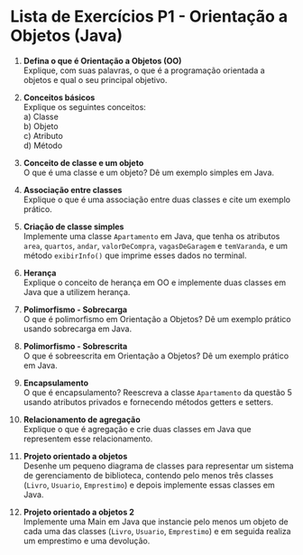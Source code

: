 # Lista de Exercícios P1 - Orientação a Objetos (Java)

1. **Defina o que é Orientação a Objetos (OO)**  
   Explique, com suas palavras, o que é a programação orientada a objetos e qual o seu principal objetivo.

2. **Conceitos básicos**  
   Explique os seguintes conceitos:  
   a) Classe  
   b) Objeto  
   c) Atributo  
   d) Método

3. **Conceito de classe e um objeto**  
   O que é uma classe e um objeto? Dê um exemplo simples em Java.

4. **Associação entre classes**  
   Explique o que é uma associação entre duas classes e cite um exemplo prático.

5. **Criação de classe simples**  
   Implemente uma classe `Apartamento` em Java, que tenha os atributos `area`, `quartos`, `andar`, `valorDeCompra`, `vagasDeGaragem` e `temVaranda`, e um método `exibirInfo()` que imprime esses dados no terminal.

6. **Herança**  
   Explique o conceito de herança em OO e implemente duas classes em Java que a utilizem herança.

7. **Polimorfismo - Sobrecarga**  
   O que é polimorfismo em Orientação a Objetos? Dê um exemplo prático usando sobrecarga em Java.

8. **Polimorfismo - Sobrescrita**  
   O que é sobreescrita em Orientação a Objetos? Dê um exemplo prático em Java.

9. **Encapsulamento**  
   O que é encapsulamento? Reescreva a classe `Apartamento` da questão 5 usando atributos privados e fornecendo métodos getters e setters.

10. **Relacionamento de agregação**  
   Explique o que é agregação e crie duas classes em Java que representem esse relacionamento.

11. **Projeto orientado a objetos**  
    Desenhe um pequeno diagrama de classes para representar um sistema de gerenciamento de biblioteca, contendo pelo menos três classes (`Livro`, `Usuario`, `Emprestimo`) e depois implemente essas classes em Java.

12. **Projeto orientado a objetos 2**  
    Implemente uma Main em Java que instancie pelo menos um objeto de cada uma das classes (`Livro`, `Usuario`, `Emprestimo`) e em seguida realiza um emprestimo e uma devolução.
